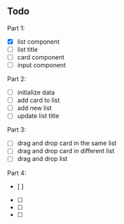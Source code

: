 ## Todo

Part 1:

- [x] list component
- [ ] list title
- [ ] card component
- [ ] input component

Part 2:
- [ ] initialize data
- [ ] add card to list
- [ ] add new list
- [ ] update list title

Part 3:
- [ ] drag and drop card in the same list
- [ ] drag and drop card in different list
- [ ] drag and drop list

Part 4:
- [ ]
- [ ]
- [ ]
- [ ]

